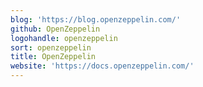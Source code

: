 ```yaml
---
blog: 'https://blog.openzeppelin.com/'
github: OpenZeppelin
logohandle: openzeppelin
sort: openzeppelin
title: OpenZeppelin
website: 'https://docs.openzeppelin.com/'
---
```

